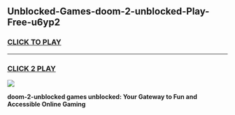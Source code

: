 
## Unblocked-Games-doom-2-unblocked-Play-Free-u6yp2
<h3>
<a href="https://premium76.site?title=doom-2-unblocked&ref=18A1">CLICK TO PLAY</a></h3>
<hr>

<h3>
<a href="https://premium76.site?title=doom-2-unblocked&ref=18A1">CLICK 2 PLAY</a>
  
</h3>

<a href="https://premium76.site?title=doom-2-unblocked&ref=18A1"><img src="https://clearcache.store/games.png"></a>


**doom-2-unblocked games unblocked: Your Gateway to Fun and Accessible Online Gaming**
